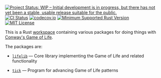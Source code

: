 [![Project Status: WIP – Initial development is in progress, but there has not yet been a stable, usable release suitable for the public.](https://www.repostatus.org/badges/latest/wip.svg)](https://www.repostatus.org/#wip)
[![CI Status](https://github.com/jwodder/life/actions/workflows/test.yml/badge.svg)](https://github.com/jwodder/life/actions/workflows/test.yml)
[![codecov.io](https://codecov.io/gh/jwodder/life/branch/master/graph/badge.svg)](https://codecov.io/gh/jwodder/life)
[![Minimum Supported Rust Version](https://img.shields.io/badge/MSRV-1.70-orange)](https://www.rust-lang.org)
[![MIT License](https://img.shields.io/github/license/jwodder/life.svg)](https://opensource.org/licenses/MIT)

This is a Rust [workspace][] containing various packages for doing things with
[Conway's Game of Life][].

The packages are:

- [`lifelib`][] — Core library implementing the Game of Life and related
  functionality

- [`tick`][] — Program for advancing Game of Life patterns

[workspace]: https://doc.rust-lang.org/cargo/reference/workspaces.html
[Conway's Game of Life]: https://en.wikipedia.org/wiki/Conway%27s_Game_of_Life
[`lifelib`]: https://github.com/jwodder/life/tree/master/lifelib
[`tick`]: https://github.com/jwodder/life/tree/master/tick
